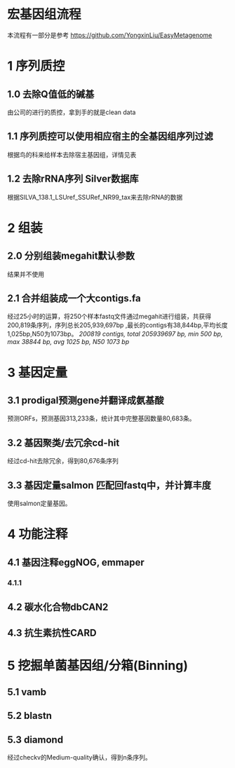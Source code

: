 # 宏基因组流程
本流程有一部分是参考  https://github.com/YongxinLiu/EasyMetagenome  
# 1 序列质控

## 1.0 去除Q值低的碱基

由公司的进行的质控，拿到手的就是clean data

## 1.1 序列质控可以使用相应宿主的全基因组序列过滤

根据鸟的科来给样本去除宿主基因组，详情见表

## 1.2 去除rRNA序列 Silver数据库

根据SILVA_138.1_LSUref_SSURef_NR99_tax来去除rRNA的数据

# 2 组装

## 2.0 分别组装megahit默认参数
结果并不使用
## 2.1 合并组装成一个大contigs.fa
经过25小时的运算，将250个样本fastq文件通过megahit进行组装，共获得200,819条序列，序列总长205,939,697bp ,最长的contigs有38,844bp,平均长度1,025bp,N50为1073bp。
_200819 contigs, total 205939697 bp, min 500 bp, max 38844 bp, avg 1025 bp, N50 1073 bp_



# 3 基因定量

## 3.1 prodigal预测gene并翻译成氨基酸
预测ORFs，预测基因313,233条，统计其中完整基因数量80,683条。
## 3.2 基因聚类/去冗余cd-hit
经过cd-hit去除冗余，得到80,676条序列
## 3.3 基因定量salmon 匹配回fastq中，并计算丰度
使用salmon定量基因。
# 4 功能注释

## 4.1 基因注释eggNOG, emmaper

### 4.1.1 

## 4.2 碳水化合物dbCAN2

## 4.3 抗生素抗性CARD

# 5 挖掘单菌基因组/分箱(Binning)

## 5.1 vamb

## 5.2 blastn

## 5.3 diamond
经过checkv的Medium-quality确认，得到n条序列。
